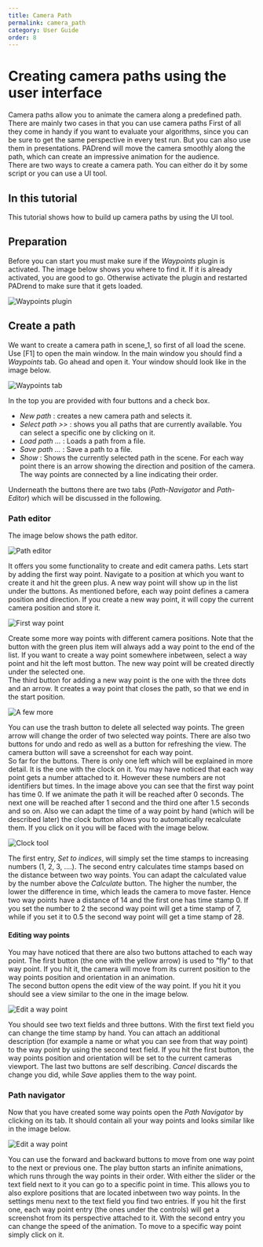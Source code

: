 ```yaml
---
title: Camera Path
permalink: camera_path
category: User Guide
order: 8
---
```

<!------------------------------------------------------------------------------------------------
This work is licensed under the Creative Commons Attribution-ShareAlike 4.0 International License.
 To view a copy of this license, visit http://creativecommons.org/licenses/by-sa/4.0/.
 Author: Florian Pieper (fpieper@mail.uni-paderborn.de)
 PADrend Version 1.0.0
------------------------------------------------------------------------------------------------->


# Creating camera paths using the user interface
Camera paths allow you to animate the camera along a predefined path.
There are mainly two cases in that you can use camera paths
First of all they come in handy if you want to evaluate your algorithms, since you can be sure to get the same perspective in every test run.
But you can also use them in presentations.
PADrend will move the camera smoothly along the path, which can create an impressive animation for the audience.  
There are two ways to create a camera path.
You can either do it by some script or you can use a UI tool.

## In this tutorial
This tutorial shows how to build up camera paths by using the UI tool.

## Preparation
Before you can start you must make sure if the _Waypoints_ plugin is activated.
The image below shows you where to find it.
If it is already activated, you are good to go.
Otherwise activate the plugin and restarted PADrend to make sure that it gets loaded.

![Waypoints plugin](figures/plugin.png)

## Create a path
We want to create a camera path in scene_1, so first of all load the scene.
Use [F1] to open the main window.
In the main window you should find a _Waypoints_ tab.
Go ahead and open it.
Your window should look like in the image below.

![Waypoints tab](figures/waypoint_window.png)

In the top you are provided with four buttons and a check box.

* _New path_ : creates a new camera path and selects it.
* _Select path >>_ : shows you all paths that are currently available. You can select a specific one by clicking on it.
* _Load path ..._ : Loads a path from a file.
* _Save path ..._ : Save a path to a file.
* _Show_ : Shows the currently selected path in the scene. For each way point there is an arrow showing the direction and position of the camera. The way points are connected by a line indicating their order.

Underneath the buttons there are two tabs (_Path-Navigator_ and _Path-Editor_) which will be discussed in the following.

### Path editor
The image below shows the path editor.

![Path editor](figures/pe.png)

It offers you some functionality to create and edit camera paths.
Lets start by adding the first way point.
Navigate to a position at which you want to create it and hit the green plus.
A new way point will show up in the list under the buttons.
As mentioned before, each way point defines a camera position and direction.
If you create a new way point, it will copy the current camera position and store it.

![First way point](figures/pe_single_waypoint.png)

Create some more way points with different camera positions.
Note that the button with the green plus item will always add a way point to the end of the list.
If you want to create a way point somewhere inbetween, select a way point and hit the left most button.
The new way point will be created directly under the selected one.  
The third button for adding a new way point is the one with the three dots and an arrow.
It creates a way point that closes the path, so that we end in the start position.

![A few more](figures/pe_waypoints.png)

You can use the trash button to delete all selected way points.
The green arrow will change the order of two selected way points.
There are also two buttons for undo and redo as well as a button for refreshing the view.
The camera button will save a screenshot for each way point.  
So far for the buttons.
There is only one left which will be explained in more detail.
It is the one with the clock on it.
You may have noticed that each way point gets a number attached to it.
However these numbers are not identifiers but times.
In the image above you can see that the first way point has time 0.
If we animate the path it will be reached after 0 seconds.
The next one will be reached after 1 second and the third one after 1.5 seconds and so on.
Also we can adapt the time of a way point by hand (which will be described later) the clock button allows you to automatically recalculate them.
If you click on it you will be faced with the image below.

![Clock tool](figures/pe_edit_time.png)

The first entry, _Set to indices_, will simply set the time stamps to increasing numbers (1, 2, 3, ....).
The second entry calculates time stamps based on the distance between two way points.
You can adapt the calculated value by the number above the _Calculate_ button.
The higher the number, the lower the difference in time, which leads the camera to move faster.
Hence two way points have a distance of 14 and the first one has time stamp 0.
If you set the number to 2 the second way point will get a time stamp of 7, while if you set it to 0.5 the second way point will get a time stamp of 28.

#### Editing way points
You may have noticed that there are also two buttons attached to each way point.
The first button (the one with the yellow arrow) is used to "fly" to that way point.
If you hit it, the camera will move from its current position to the way points position and orientation in an animation.  
The second button opens the edit view of the way point.
If you hit it you should see a view similar to the one in the image below.

![Edit a way point](figures/pe_edit_waypoint.png)

You should see two text fields and three buttons.
With the first text field you can change the time stamp by hand.
You can attach an additional description (for example a name or what you can see from that way point) to the way point by using the second text field.
If you hit the first button, the way points position and orientation will be set to the current cameras viewport.
The last two buttons are self describing.
_Cancel_ discards the change you did, while _Save_ applies them to the way point.

### Path navigator
Now that you have created some way points open the _Path Navigator_ by clicking on its tab.
It should contain all your way points and looks similar like in the image below.

![Edit a way point](figures/pn.png)

You can use the forward and backward buttons to move from one way point to the next or previous one.
The play button starts an infinite animations, which runs through the way points in their order.
With either the slider or the text field next to it you can go to a specific point in time.
This allows you to also explore positions that are located inbetween two way points.
In the settings menu next to the text field you find two entries.
If you hit the first one, each way point entry (the ones under the controls) will get a screenshot from its perspective attached to it.
With the second entry you can change the speed of the animation.
To move to a specific way point simply click on it.
